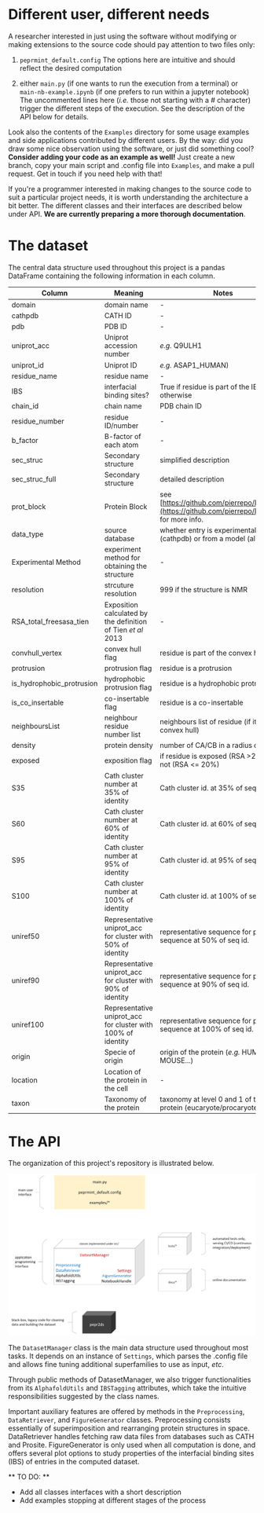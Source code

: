 # Different user, different needs

A researcher interested in just using the software without modifying or making extensions to the source code should pay attention to two files only:

1. `peprmint_default.config`
The options here are intuitive and should reflect the desired computation

2. either `main.py` (if one wants to run the execution from a terminal) or `main-nb-example.ipynb` (if one prefers to run within a jupyter notebook)
The uncommented lines here (_i.e._ those not starting with a # character) trigger the different steps of the execution. See the description of the API below for details.

Look also the contents of the `Examples` directory for some usage examples and side applications contributed by different users. By the way: did you draw some nice observation using the software, or just did something cool? **Consider adding your code as an example as well!** Just create a new branch, copy your main script and .config file into `Examples`, and make a pull request. Get in touch if you need help with that!

If you're a programmer interested in making changes to the source code to suit a particular project needs, it is worth understanding the architecture a bit better.
The different classes and their interfaces are described below under API. **We are currently preparing a more thorough documentation**.


# The dataset

The central data structure used throughout this project is a pandas DataFrame containing the following information in each column.

| Column                      | Meaning                                                       | Notes                                                                                |
| --------------------------- | ------------------------------------------------------------- | ----------------------------------------------------------------------------------------------- |
| domain                      | domain name                                                   | \-                                                                                              |
| cathpdb                     | CATH ID                                                       | \-                                                                                              |
| pdb                         | PDB ID                                                        | \-                                                                                              |
| uniprot\_acc                | Uniprot accession number                                      | _e.g._ Q9ULH1                                                                                   |
| uniprot\_id                 | Uniprot ID                                                    | _e.g._ ASAP1\_HUMAN)                                                                            |
| residue\_name               | residue name                                                  | \-                                                                                              |
| IBS                         | interfacial binding sites?                                    | True if residue is part of the IBS, False otherwise                                             |
| chain\_id                   | chain name                                                    | PDB chain ID                                                                                    |
| residue\_number             | residue ID/number                                             | \-                                                                                              |
| b\_factor                   | B-factor of each atom                                         | \-                                                                                              |
| sec\_struc                  | Secondary structure                                           | simplified description                                                                          |
| sec\_struc\_full            | Secondary structure                                           | detailed description                                                                            |
| prot\_block                 | Protein Block                                                 | see [https://github.com/pierrepo/PBxplore](https://github.com/pierrepo/PBxplore) for more info. |
| data\_type                  | source database                                               | whether entry is experimental (cathpdb) or from a model (alphafold)                             |
| Experimental Method         | experiment method for obtaining the structure                 | \-                                                                                              |
| resolution                  | strcuture resolution                                          | 999 if the structure is NMR                                                                     |
| RSA\_total\_freesasa\_tien  | Exposition calculated by the definition of Tien _et al_ 2013  | \-                                                                                              |
| convhull\_vertex            | convex hull flag                                              | residue is part of the convex hull                                                              |
| protrusion                  | protrusion flag                                               | residue is a protrusion                                                                         |
| is\_hydrophobic\_protrusion | hydrophobic protrusion flag                                   | residue is a hydrophobic protrusion                                                             |
| is\_co\_insertable          | co-insertable flag                                            | residue is a co-insertable                                                                      |
| neighboursList              | neighbour residue number list                                 | neighbours list of residue (if it is in the convex hull)                                        |
| density                     | protein density                                               | number of CA/CB in a radius of 1nm                                                              |
| exposed                     | exposition flag                                               | if residue is exposed (RSA >20%) or not (RSA <= 20%)                                            |
| S35                         | Cath cluster number at 35% of identity                        | Cath cluster id. at 35% of seq id.                                                              |
| S60                         | Cath cluster number at 60% of identity                        | Cath cluster id. at 60% of seq id.                                                              |
| S95                         | Cath cluster number at 95% of identity                        | Cath cluster id. at 95% of seq id.                                                              |
| S100                        | Cath cluster number at 100% of identity                       | Cath cluster id. at 100% of seq id.                                                             |
| uniref50                    | Representative uniprot\_acc for cluster with 50% of identity  | representative sequence for protein sequence at 50% of seq id.                                  |
| uniref90                    | Representative uniprot\_acc for cluster with 90% of identity  | representative sequence for protein sequence at 90% of seq id.                                  |
| uniref100                   | Representative uniprot\_acc for cluster with 100% of identity | representative sequence for protein sequence at 100% of seq id.                                 |
| origin                      | Specie of origin                                              | origin of the protein (_e.g._ HUMAN, MOUSE...)                                                  |
| location                    | Location of the protein in the cell                           | \-                                                                                              |
| taxon                       | Taxonomy of the protein                                       | taxonomy at level 0 and 1 of the protein (eucaryote/procaryote etc..)                           |


# The API

The organization of this project's repository is illustrated below.

![repository structure](./repo_structure.png)

The `DatasetManager` class is the main data structure used throughout most tasks. It depends on an instance of `Settings`, which parses the .config file and allows fine tuning additional superfamilies to use as input, _etc_.

Through public methods of DatasetManager, we also trigger functionalities from its `AlphafoldUtils` and `IBSTagging` attributes, which take the intuitive responsibilities suggested by the class names.

Important auxiliary features are offered by methods in the `Preprocessing`, `DataRetriever`, and `FigureGenerator` classes. Preprocessing consists essentially of superimposition and rearranging protein structures in space. DataRetriever handles fetching raw data files from databases such as CATH and Prosite. FigureGenerator is only used when all computation is done, and offers several plot options to study properties of the interfacial binding sites (IBS) of entries in the computed dataset.

** TO DO: **
- Add all classes interfaces with a short description
- Add examples stopping at different stages of the process
